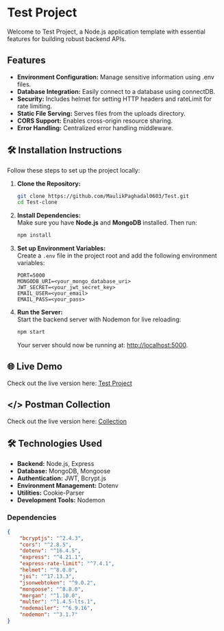 
# Test Project

Welcome to Test Project, a Node.js application template with essential features for building robust backend APIs.


## Features

 - **Environment Configuration:** Manage sensitive information using .env files.
 - **Database Integration:** Easily connect to a database using connectDB.
 - **Security:** Includes helmet for setting HTTP headers and rateLimit for rate limiting.
 - **Static File Serving:** Serves files from the uploads directory.
 - **CORS Support:** Enables cross-origin resource sharing.
 - **Error Handling:** Centralized error handling middleware.



## 🛠️ Installation Instructions  

Follow these steps to set up the project locally:

1. **Clone the Repository:**  
   ```bash
   git clone https://github.com/MaulikPaghadal0603/Test.git
   cd Test-clone
   ```

2. **Install Dependencies:**  
   Make sure you have **Node.js** and **MongoDB** installed. Then run:  
   ```bash
   npm install
   ```

3. **Set up Environment Variables:**  
   Create a `.env` file in the project root and add the following environment variables:  
   ```plaintext
   PORT=5000  
   MONGODB_URI=<your_mongo_database_uri>  
   JWT_SECRET=<your_jwt_secret_key>
   EMAIL_USER=<your_email>  
   EMAIL_PASS=<your_pass>  
   ```

4. **Run the Server:**  
   Start the backend server with Nodemon for live reloading:  
   ```bash
   npm start
   ```
   Your server should now be running at: [http://localhost:5000](http://localhost:5000).

## 🌐 Live Demo  

Check out the live version here: [Test Project](https://test-a85a.onrender.com)

## </> Postman Collection 

Check out the live version here: [Collection](https://www.postman.com/dark-meadow-735641/workspace/test-api/collection/40155886-fa86fc46-86b0-4d2b-b130-38a34a788c4e?action=share&creator=40155886)

## 🛠️ Technologies Used  

- **Backend:** Node.js, Express  
- **Database:** MongoDB, Mongoose  
- **Authentication:** JWT, Bcrypt.js  
- **Environment Management:** Dotenv  
- **Utilities:** Cookie-Parser  
- **Development Tools:** Nodemon  

### Dependencies  

```json
{
    "bcryptjs": "^2.4.3",
    "cors": "^2.8.5",
    "dotenv": "^16.4.5",
    "express": "^4.21.1",
    "express-rate-limit": "^7.4.1",
    "helmet": "^8.0.0",
    "joi": "^17.13.3",
    "jsonwebtoken": "^9.0.2",
    "mongoose": "^8.8.0",
    "morgan": "^1.10.0",
    "multer": "^1.4.5-lts.1",
    "nodemailer": "^6.9.16",
    "nodemon": "^3.1.7"
}
